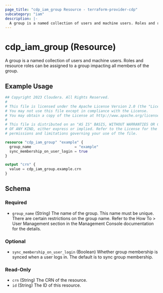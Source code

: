 ```yaml
---
page_title: "cdp_iam_group Resource - terraform-provider-cdp"
subcategory: "iam"
description: |-
  A group is a named collection of users and machine users. Roles and resource roles can be assigned to a group impacting all members of the group.
---
```


# cdp_iam_group (Resource)

A group is a named collection of users and machine users. Roles and resource roles can be assigned to a group impacting all members of the group.

## Example Usage

```terraform
## Copyright 2023 Cloudera. All Rights Reserved.
#
# This file is licensed under the Apache License Version 2.0 (the "License").
# You may not use this file except in compliance with the License.
# You may obtain a copy of the License at http://www.apache.org/licenses/LICENSE-2.0.
#
# This file is distributed on an "AS IS" BASIS, WITHOUT WARRANTIES OR CONDITIONS
# OF ANY KIND, either express or implied. Refer to the License for the specific
# permissions and limitations governing your use of the file.

resource "cdp_iam_group" "example" {
  group_name                    = "example"
  sync_membership_on_user_login = true
}

output "crn" {
  value = cdp_iam_group.example.crn
}
```

<!-- schema generated by tfplugindocs -->
## Schema

### Required

- `group_name` (String) The name of the group. This name must be unique. There are certain restrictions on the group name. Refer to the How To > User Management section in the Management Console documentation for the details.

### Optional

- `sync_membership_on_user_login` (Boolean) Whether group membership is synced when a user logs in. The default is to sync group membership.

### Read-Only

- `crn` (String) The CRN of the resource.
- `id` (String) The ID of this resource.